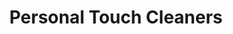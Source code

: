 ---
title: "Personal Touch Cleaners"
url: /brodheadsville/personal-touch-cleaners/
shop: Wäscherei
---